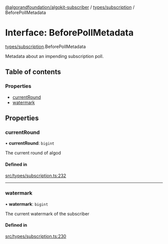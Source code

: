 [@algorandfoundation/algokit-subscriber](../README.md) / [types/subscription](../modules/types_subscription.md) / BeforePollMetadata

# Interface: BeforePollMetadata

[types/subscription](../modules/types_subscription.md).BeforePollMetadata

Metadata about an impending subscription poll.

## Table of contents

### Properties

- [currentRound](types_subscription.BeforePollMetadata.md#currentround)
- [watermark](types_subscription.BeforePollMetadata.md#watermark)

## Properties

### currentRound

• **currentRound**: `bigint`

The current round of algod

#### Defined in

[src/types/subscription.ts:232](https://github.com/lempira/algokit-subscriber-ts/blob/main/src/types/subscription.ts#L232)

___

### watermark

• **watermark**: `bigint`

The current watermark of the subscriber

#### Defined in

[src/types/subscription.ts:230](https://github.com/lempira/algokit-subscriber-ts/blob/main/src/types/subscription.ts#L230)
